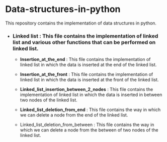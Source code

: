 # Data-structures-in-python
This repository contains the implementation of  data structures in python.


- ### Linked list : This file contains the implementation of linked list and various other functions that can be performed on linked list.  

    - **Insertion_at_the_end** : This file contains the implementation of linked list in which the data is inserted at the end of the linked list.  
    
    - **Insertion_at_the_front** : This file contains the implementation of linked list in which the data is inserted at the front of the linked list.    

    - **Linked_list_insertion_between_2_nodes** : This file contains the implementation of linked list in which the data is inserted in between two nodes of the linked list.     

    - **Linked_list_deletion_from_end** : This file contains the way in which we can delete a node from the end of the linked list.  
    
    - Linked_list_deletion_from_between : This file contains the way in which we can delete a node from the between of two nodes of the linked list.
